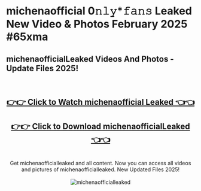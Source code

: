 # michenaofficial 0𝚗𝚕𝚢*𝚏𝚊𝚗𝚜 Leaked New Video & Photos February 2025 #65xma

<h2>michenaofficialLeaked Videos And Photos - Update Files 2025!</h2>
<br>
<div align="center">
<h2><a href="https://mediaupload.pro?title=michenaofficial&ref=11F" rel="nofollow">👉👉 Click to Watch michenaofficial Leaked 👈👈</a></h2>
<h2><a href="https://mediaupload.pro?title=michenaofficial&ref=11F" rel="nofollow">👉👉 Click to Download michenaofficialLeaked 👈👈</a></h2>
<br>
Get michenaofficialleaked and all content. Now you can access all videos and pictures of michenaofficialleaked. New Updated Files 2025!
<br>
<br>
<a href="https://mediaupload.pro?title=michenaofficial&ref=11F" rel="nofollow" data-target="animated-image.originalLink"><img src="https://i.ibb.co/Gkj2r4b/banner.png" alt="michenaofficialleaked" style="max-width: 100%; display: inline-block;" data-target="animated-image.originalImage"></a>
</div>
<br>


